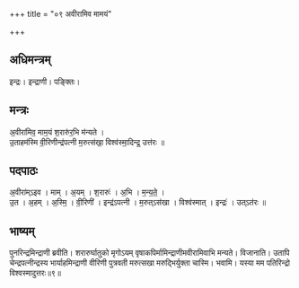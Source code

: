 +++
title = "०९ अवीरामिव मामयं"

+++
## अधिमन्त्रम्
इन्द्रः। इन्द्राणी। पङ्क्तिः।

## मन्त्रः
अ॒वीरा॑मिव॒ माम॒यं श॒रारु॑र॒भि म॑न्यते ।  
उ॒ताहम॑स्मि वी॒रिणीन्द्र॑पत्नी म॒रुत्स॑खा॒ विश्व॑स्मा॒दिन्द्र॒ उत्त॑रः ॥

## पदपाठः
अ॒वीरा॑म्ऽइव । माम् । अ॒यम् । श॒रारुः॑ । अ॒भि । म॒न्य॒ते॒ ।  
उ॒त । अ॒हम् । अ॒स्मि॒ । वी॒रिणी॑ । इन्द्र॑ऽपत्नी । म॒रुत्ऽस॑खा । विश्व॑स्मात् । इन्द्रः॑ । उत्ऽत॑रः ॥

## भाष्यम्
पुनरिन्द्रमिन्द्राणी ब्रवीति। शरारुर्घातुको मृगोऽयम् वृषाकपिर्मामिन्द्राणीमवीरामिवाभि मन्यते। विजानाति। उतापि चेन्द्रपत्नीन्द्रस्य भार्याहमिन्द्राणी वीरिणी पुत्रवती मरुत्सखा मरुद्भिर्युक्ता चास्मि। भवामि। यस्या मम पतिरिन्द्रो विश्वस्मादुत्तरः॥९॥